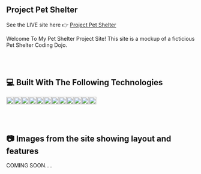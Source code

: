 ## Project Pet Shelter
See the LIVE site here 👉 <a href="#">Project Pet Shelter</a>
<p>Welcome To My Pet Shelter Project Site!  This site is a mockup of a ficticious Pet Shelter Coding Dojo.</p>

<br/>
<br/>

## 💻 Built With The Following Technologies

<img height="20" alt="HTML" src="https://img.shields.io/badge/HTML5-E34F26?style=for-the-badge&logo=html5&logoColor=white"><img height="20" alt="CSS" src="https://img.shields.io/badge/-CSS3-1572B6?style=flat-square&logo=css3"><img height="20" alt="JS" src="https://img.shields.io/badge/JavaScript-323330?style=for-the-badge&logo=javascript&logoColor=F7DF1E"><img height="20" alt="MongoDB" src="https://img.shields.io/badge/MongoDB-4EA94B?style=for-the-badge&logo=mongodb&logoColor=white"><img height="20" alt="Express" src="https://img.shields.io/badge/express.js-%23404d59.svg?style=for-the-badge&logo=express&logoColor=%2361DAFB"><img height="20" alt="React" src="https://img.shields.io/badge/React-20232A?style=for-the-badge&logo=react&logoColor=61DAFB"><img height="20" alt="NodeJS" src="https://img.shields.io/badge/Node.js-339933?style=for-the-badge&logo=nodedotjs&logoColor=white"><img height="20" alt="JSON" src="https://img.shields.io/badge/json-5E5C5C?style=for-the-badge&logo=json&logoColor=white"><img height="20" alt="NPM" src="https://img.shields.io/badge/npm-CB3837?style=for-the-badge&logo=npm&logoColor=white"><img height="20" alt="JWT" src="https://img.shields.io/badge/JWT-000000?style=for-the-badge&logo=JSON%20web%20tokens&logoColor=white"><img height="20" alt="GoogleCloud" src="https://img.shields.io/badge/Google_Cloud-4285F4?style=for-the-badge&logo=google-cloud&logoColor=white"><img height="20" alt="AWS" src="https://img.shields.io/badge/Amazon_AWS-FF9900?style=for-the-badge&logo=amazonaws&logoColor=white">


<br/>
<br/>

## 📷 Images from the site showing layout and features
<p>COMING SOON.....</p>

